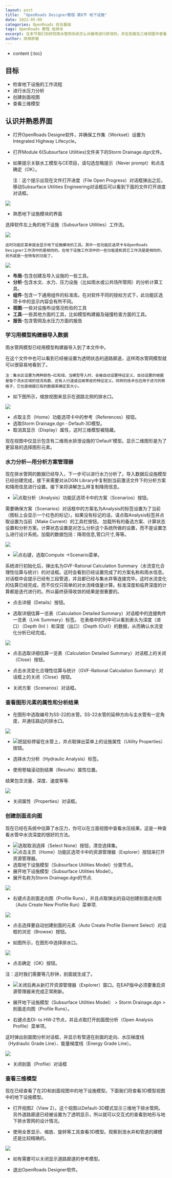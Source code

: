 ```yaml
---
layout: post
title:  "OpenRoads Designer教程-第6节 地下设施"
date: 2022-05-09
categories: OpenRoads 综合基础
tags: OpenRoads 教程 给排水
excerpt: 在本节我们将研究雨水管网系统怎么对暴雨进行排泄的，并在剖面及三维视图中查看雨水管网。
author: 网络转载
---
```

* content
{:toc}

## 目标
- 检查地下设施的工作流程
- 进行水压力分析
- 创建剖面视图
- 查看三维模型

## 认识并熟悉界面
 
- 打开OpenRoads Designe软件，并确保工作集（Workset）设置为Integrated Highway Lifecycle。
- 打开Module 6(Subsurface Utilities)文件夹下的Storm Drainage.dgn文件。
- 如果提示关联水工模型与CE项目，请勾选忽略提示（Never prompt）和点击确定（OK）。

    注：这个提示出现在文件打开进度（File Open Progress）对话框弹出之后，移动Subsurface Utilities Engineering对话框后可以看到下面的文件打开进度对话框。

![](/img/2022/2022-09-08-08-16-24.png)  

- 熟悉地下设施模块的界面

选择软件左上角的地下设施（Subsurface Utilities）工作流。

![](/img/2022/2022-09-08-08-16-11.png) 

    这时功能区菜单就会显示地下设施模块的工具。其中一些功能区选项卡与OpenRoads Designer工作流中的是相同的。在地下设施工作流中的一些功能是和其它工作流是是相同的，另外就是一些特有的功能了。

![](/img/2022/2022-09-08-08-16-00.png) 

- **布局**-包含创建及导入设施的一些工具。
- **分析**-包含水文、水力、压力设施（比如雨水或公共场所管网）的分析计算工具。
- **组件**-包含一下通用组件的标准库。在对软件不同的授权方式下，此功能区选项卡中的显示内容会有所不同。
- **视图**-一些对设施布设情况检验的工具
- **工具**-一些其他方面的工具，比如模型构建器及碰撞检查方面的工具。
- **报告**-包含管网及水压力方面的报告

### 学习用模型构建器导入数据

雨水管网模型已经用模型构建器导入到了本文件中。

在这个文件中也可以看到已经被设置为透明状态的道路廊道，这样雨水管网模型就可以很容易地看到了。

    注：集水区设置为两种颜色—红和绿。当模型导入时，会被自动设置特征定义，自动设置的根据是每个流水区域的径流系数，还有人行道或边坡草皮的特征定义。同样的技术也应用于滤污的铁格子，它也是根据已有的数据来确定其大小。
 
- 如下图所示，缩放视图来显示在道路北侧的排水口。

![](/img/2022/2022-09-08-08-15-44.png) 

- 点取主页（Home）功能选项卡中的参考（References）按钮。
- 选取Storm Drainage.dgn ‐ Default‐3D模型。
- 取消其显示（Display）属性，这时三维模型被隐藏。
 
现在视图中仅显示包含有二维雨水排泄设施的'Default'模型。显示二维图形是为了更容易的选择图形元素。

### 水力分析—用分析方案管理器

现在排水管网的数据已经导入，下一步可以进行水力分析了。导入数据后设施模型已经创建完成，接下来需要对从DGN Library中复制到当前激活文件下的分析方案和降雨信息进行设置。接下来将讲解怎么样复制降雨信息。
- ![](/img/2022/2022-09-08-08-25-21.png)点取分析（Analysis）功能区选项卡中的方案（Scenarios）按钮。 

需要确保方案（Scenarios）对话框中的方案名为Analysis的标签设置为了当前（图标上会显示一个红色的标记）。如果没有标记的话，请点取Analysis标签并点取设置为当前（Make Current）的工具栏按钮。
加载所有的备选方案、计算状态设置和分析方案。计算状态设置是对怎么分析这个系统所做的设置，而不是设置怎么进行设计系统。加载的数据包括：降雨信息,管口尺寸,等等。

![](/img/2022/2022-09-08-08-15-22.png)

- ![](/img/2022/2022-09-08-08-25-54.png)点右键，选取Compute ->Scenario菜单。 

系统进行初始化后，弹出名为GVF-Rational Calculation Summary（水流变化合理性估算与统计）的对话框。这时会看到已经设置完成了的方案名称和雨水信息。对话框中会提示已经有三段管道，并且都已经与集水井等连接完毕。这时水流变化的估算已经完成，而不仅仅只简单的对水流峰值量计算。标准深度和临界深度的计算都是迭代进行的。所以最终获得收敛的结果是很重要的。

- 点击详细（Details）按钮。

- 选取详细估算一览表（Calculation Detailed Summary）对话框中的连接构件一览表（Link Summary）标签。
在表格中的列中可以看到表头为深度（进口）（Depth (In) ）和深度（出口）（Depth (Out)）的数据，从而确认水流变化分析已经完成。

![](/img/2022/2022-09-08-08-15-09.png) 

- 点击选取详细估算一览表（Calculation Detailed Summary）对话框上的关闭（Close）按钮。

- 点击水流变化合理性估算与统计（GVF-Rational Calculation Summary）对话框上的关闭（Close）按钮。

-  关闭方案（Scenarios）对话框。

### 查看图形元素的属性和分析结果 

- 在图形中选取编号为SS-22的水管。SS-22水管的延伸方向与主水管有一定角度，并通往路边的排水口。

![](/img/2022/2022-09-08-08-14-56.png)  
 
- ![](/img/2022/2022-09-08-08-26-28.png)把鼠标停留在水管上，并点取弹出菜单上的设施属性（Utility Properties）按钮。

- 选择水力分析（Hydraulic Analysis）标签。

- 使用卷轴滚动到结果（Results）属性位置。
 
结果包含流量、深度、速度等等.

![](/img/2022/2022-09-08-08-14-45.png)

- 关闭属性（Properties）对话框。

### 创建剖面走向图

现在已经在系统中估算了水压力，你可以在立面视图中查看水压结果。这是一种查看水管中水流深度的很好的方法。

- ![](/img/2022/2022-09-08-08-26-47.png)选取取消选择（Select None）按钮，清空选择集。
- ![](/img/2022/2022-09-08-08-26-58.png)点击主页（Home）功能区选项卡中的资源管理器（Explorer）按钮来打开资源管理器。
- 选取地下设施模型（Subsurface Utilities Model）分类节点。
- 展开地下设施模型（Subsurface Utilities Model）。
- 展开名称为Storm Drainage.dgn的节点.

![](/img/2022/2022-09-08-08-14-36.png) 

- 右键点击剖面走向图（Profile Runs），并且点取弹出的自动创建剖面走向图（Auto Create New Profile Run）菜单项.

![](/img/2022/2022-09-08-08-14-29.png)

- 点击选择要自动创建剖面的元素（Auto Create Profile Element Select）对话框的浏览（Browse）按钮。

- 如图所示，在图形中选择排水口。

![](/img/2022/2022-09-08-08-14-21.png) 

- 点击确定（OK）按钮。

注：这时我们需要等几秒钟，剖面就生成了。

- ![](/img/2022/2022-09-08-08-27-19.png)关闭后再从新打开资源管理器（Explorer）窗口。在EAP版中必须要重启资源管理器来完成正常刷新。

- 展开地下设施模型（Subsurface Utilities Model） > Storm Drainage.dgn >剖面走向图（Profile Runs）。

- 右键点击DI‐ to HW‐2节点，并且点取打开剖面图分析（Open Analysis Profile）菜单项。

这时弹出剖面图分析对话框，并显示有管道在剖面的走向、水压梯度线（Hydraulic Grade Line）、能量梯度线（Energy Grade Line）。

![](/img/2022/2022-09-08-08-14-11.png)

- 关闭剖面（Profile）对话框

### 查看三维模型 

现在已经查看了在2D和剖面视图中的地下设施模型。下面我们将查看3D模型视图中的地下设施模型。

- 打开视图2（View 2）。这个视图以Default-3D模式显示三维地下排水管网。另外道路廊道已经被设置为了透明显示，所以就可以交互式的查看到地形与地下排水管网的设计情况。

- 使用全景显示、缩放、旋转等工具查看3D模型。观察到泄水井和管道的建模还是比较精确的。

![](/img/2022/2022-09-08-08-14-01.png) 

- 如有需要可以关闭显示道路廊道的参考模型。

- 退出OpenRoads Designer软件。